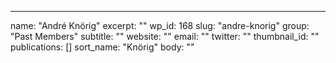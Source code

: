 ---
  name: "André Knörig"
  excerpt: ""
  wp_id: 168
  slug: "andre-knorig"
  group: "Past Members"
  subtitle: ""
  website: ""
  email: ""
  twitter: ""
  thumbnail_id: ""
  publications: []
  sort_name: "Knörig"
  body: ""
